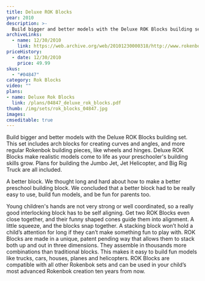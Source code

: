 ```yaml
---
title: Deluxe ROK Blocks
year: 2010
description: >-
  Build bigger and better models with the Deluxe ROK Blocks building set.  This set includes arch blocks for creating curves and angles, and more regular Rokenbok building pieces, like wheels and hinges.  Deluxe ROK Blocks make realistic models come to life as your preschooler's building skills grow.
archiveLinks:
  - name: 12/30/2010
    link: https://web.archive.org/web/20101230000318/http://www.rokenbok.com/estore/construction/deluxe-rok-blocks
priceHistory:
  - date: 12/30/2010
    price: 49.99
skus:
  - "#04847"
category: Rok Blocks
video: ""
plans:
- name: Deluxe Rok Blocks
  link: /plans/04847_deluxe_rok_blocks.pdf
thumb: /img/sets/rok_blocks_04847.jpg
images:
cmseditable: true
---
```

Build bigger and better models with the Deluxe ROK Blocks building set.  This set includes arch blocks for creating curves and angles, and more regular Rokenbok building pieces, like wheels and hinges.  Deluxe ROK Blocks make realistic models come to life as your preschooler's building skills grow.  Plans for building the Jumbo Jet, Jet Helicopter, and Big Rig Truck are all included.

A better block.  We thought long and hard about how to make a better preschool building block. We concluded that a better block had to be really easy to use, build fun models, and be fun for parents too.

Young children's hands are not very strong or well coordinated, so a really good interlocking block has to be self aligning.  Get two ROK Blocks even close together, and their funny shaped cones guide them into alignment.  A little squeeze, and the blocks snap together.  A stacking block won’t hold a child’s attention for long if they can’t make something fun to play with.  ROK Blocks are made in a unique, patent pending way that allows them to stack both up and out in three dimensions. They assemble in thousands more combinations than traditional blocks.  This makes it easy to build fun models like trucks, cars, houses, planes and helicopters.  ROK Blocks are compatible with all other Rokenbok sets and can be used in your child’s most advanced Rokenbok creation ten years from now.
